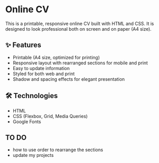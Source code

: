 # Online CV

This is a printable, responsive online CV built with HTML and CSS. It is designed to look professional both on screen and on paper (A4 size).

## ✨ Features

- Printable (A4 size, optimized for printing)
- Responsive layout with rearranged sections for mobile and print
- Easy to update information
- Styled for both web and print
- Shadow and spacing effects for elegant presentation

## 🛠️ Technologies

- HTML
- CSS (Flexbox, Grid, Media Queries)
- Google Fonts

## TO DO

- how to use order to rearrange the sections
- update my projects
